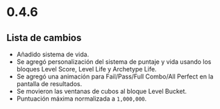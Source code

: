 # 0.4.6

## Lista de cambios

- Añadido sistema de vida.
- Se agregó personalización del sistema de puntaje y vida usando los bloques Level Score, Level Life y Archetype Life.
- Se agregó una animación para Fail/Pass/Full Combo/All Perfect en la pantalla de resultados.
- Se movieron las ventanas de cubos al bloque Level Bucket.
- Puntuación máxima normalizada a `1,000,000`.

